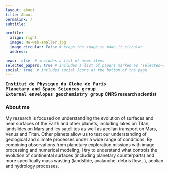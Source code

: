 ```yaml
---
layout: about
title: About
permalink: /
subtitle:

profile:
  align: right
  image: Me-web-smaller.jpg
  image_circular: False # crops the image to make it circular
  address:

news: false  # includes a list of news items
selected_papers: true # includes a list of papers marked as "selected={true}"
social: true  # includes social icons at the bottom of the page
---
```


<a href="https://www.ipgp.fr/en/" style="font-family: monospace; text-decoration: none; color: var(--global-text-color"><b>Institut de Physique du Globe de Paris</b></a><br />
<a href="https://www.ipgp.fr/en/research/teams/planetology-and-space-sciences/" style="font-family: monospace; text-decoration: none; color: var(--global-text-color"><b>Planetary and Space Sciences group</b></a><br>
<a href="https://www.ipgp.fr/en/research/teams/external-envelopes-geochemistry/" style="font-family: monospace; text-decoration: none; color: var(--global-text-color"><b>External envelopes geochemistry group</b></a>
<font style="color: var(--global-text-color-light)"><b>CNRS research scientist</b></font>
<br />


### About me ###

My research is focused on understanding the evolution of surfaces and near surfaces of the Earth and other planets, including lakes on Titan, landslides on Mars and icy satellites as well as aeolian transport on Mars, Venus and Titan. Other planets allow us to test our understanding of geological and climate processes under a wide range of conditions. By combining observations from planetary exploration missions with image processing and numerical modeling, I try to understand what controls the evolution of continental surfaces (including planetary counterparts) and more specifically mass wasting (landslide, avalanche, debris flow...), aeolian and hydrology processes.

